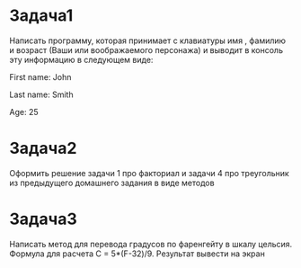 # Задача1
Написать программу, которая принимает с клавиатуры  имя , фамилию и возраст (Ваши или воображаемого персонажа)  и
выводит в консоль эту информацию в следующем виде:

First name: John

Last name: Smith

Age: 25

# Задача2
Оформить решение задачи 1 про факториал и  задачи 4 про треугольник из  предыдущего домашнего задания в виде методов

# Задача3
Написать метод для перевода градусов по фаренгейту в шкалу цельсия. Формула для расчета С =  5*(F-32)/9.
Результат вывести на экран






